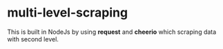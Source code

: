 # multi-level-scraping

This is built in NodeJs by using **request** and **cheerio** which scraping data with second level.
